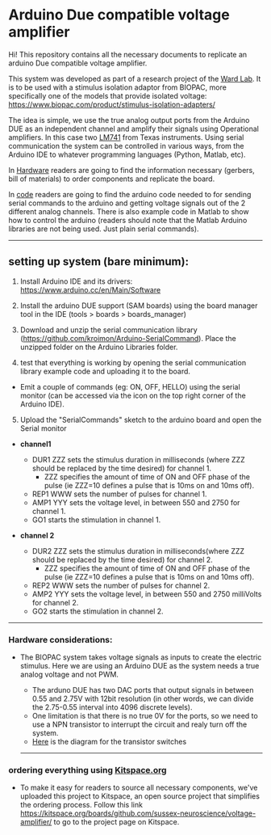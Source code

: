 # Arduino Due compatible voltage amplifier

Hi! This repository contains all the necessary documents to replicate an arduino Due compatible voltage amplifier.

This system was developed as part of a research project of the [Ward Lab](http://www.sussex.ac.uk/profiles/92444/research). It is to be used with a stimulus isolation adaptor from BIOPAC, more specifically one of the models that provide isolated voltage: https://www.biopac.com/product/stimulus-isolation-adapters/

The idea is simple, we use the true analog output ports from the Arduino DUE as an independent channel and amplify their signals using Operational amplifiers. In this case two [LM741](https://www.biopac.com/product/stimulus-isolation-adapters/) from Texas instruments. Using serial communication the system can be controlled in various ways, from the Arduino IDE to whatever programming languages (Python, Matlab, etc).

In [Hardware](./hardware) readers are going to find the information necessary (gerbers, bill of materials) to order components and replicate the board.



In [code](./code) readers are going to find the arduino code needed to for sending serial commands to the arduino and getting voltage signals out of the 2 different analog channels. There is also example code in Matlab to show how to control the arduino (readers should note that the Matlab Arduino libraries are not being used. Just plain serial commands).

---

## setting up system (bare minimum):



1. Install Arduino IDE and its drivers: https://www.arduino.cc/en/Main/Software
2. Install the arduino DUE support (SAM boards) using the board manager tool in the IDE (tools > boards > boards_manager)

3. Download and unzip the serial communication library (https://github.com/kroimon/Arduino-SerialCommand). Place the unzipped folder on the Arduino Libraries folder.

4. test that everything is working by opening the serial communication library example code and uploading it to the board.

  - Emit a couple of commands (eg: ON, OFF, HELLO) using the serial monitor (can be accessed via the icon on the top right corner of the Arduino IDE).


5. Upload the "SerialCommands" sketch to the arduino board and open the Serial monitor

- **channel1**  
    - DUR1 ZZZ sets the stimulus duration in milliseconds (where ZZZ should be replaced by the time desired) for channel 1.    
      - ZZZ specifies the amount of time of ON and OFF phase of the pulse (ie ZZZ=10 defines a pulse that is 10ms on and 10ms off).
    - REP1 WWW sets the number of pulses for channel 1.  
    - AMP1 YYY sets the voltage level, in between 550 and 2750 for channel 1.  
    - GO1 starts the stimulation in channel 1.  


- **channel 2**  
    - DUR2 ZZZ sets the stimulus duration in milliseconds(where ZZZ should be replaced by the time desired) for channel 2.    
      - ZZZ specifies the amount of time of ON and OFF phase of the pulse (ie ZZZ=10 defines a pulse that is 10ms on and 10ms off).    
    - REP2 WWW sets the number of pulses for channel 2.    
    - AMP2 YYY sets the voltage level, in between 550 and 2750 milliVolts for channel 2.    
    - GO2 starts the stimulation in channel 2.    

---

### Hardware considerations:

- The BIOPAC system takes voltage signals as inputs to create the electric stimulus. Here we are using an Arduino DUE as the system needs a true analog voltage and not PWM.
  - The arduno DUE has two DAC ports that output signals in between 0.55 and 2.75V with 12bit resolution (in other words, we can divide the 2.75-0.55 interval into 4096 discrete levels).
  - One limitation is that there is no true 0V for the ports, so we need to use a NPN transistor to interrupt the circuit and realy turn off the system.
  - [Here]((/hardware/transistor_switch/schematic.pdf)) is the diagram for the transistor switches

  ---

### ordering everything using [Kitspace.org](kitspace.org)

- To make it easy for readers to source all necessary components, we've uploaded this project to Kitspace, an open source project that simplifies the ordering process. Follow this link https://kitspace.org/boards/github.com/sussex-neuroscience/voltage-amplifier/ to go to the project page on Kitspace.
